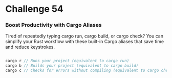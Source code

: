 # Challenge 54

### Boost Productivity with Cargo Aliases

Tired of repeatedly typing cargo run, cargo build, or cargo check? You can simplify your Rust workflow with these built-in Cargo aliases that save time and reduce keystrokes.

```rust

cargo r // Runs your project (equivalent to cargo run)
cargo b // Builds your project (equivalent to cargo build)
cargo c // Checks for errors without compiling (equivalent to cargo check)

```
